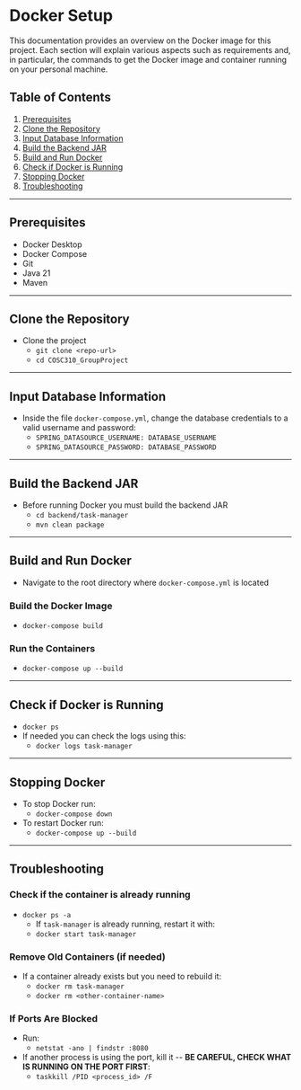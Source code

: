 # Docker Setup

This documentation provides an overview on the Docker image for this project. Each section will explain various aspects such as requirements and, in particular, the commands to get the Docker image and container running on your personal machine.

## Table of Contents
1. [Prerequisites](#prerequisites)
2. [Clone the Repository](#clone-the-repository)
3. [Input Database Information](#input-database-information)
4. [Build the Backend JAR](#build-the-backend-jar)
5. [Build and Run Docker](#build-and-run-docker)
6. [Check if Docker is Running](#check-if-docker-is-running)
7. [Stopping Docker](#stopping-docker)
8. [Troubleshooting](#troubleshooting)
---

## Prerequisites
- Docker Desktop
- Docker Compose
- Git
- Java 21
- Maven

---

## Clone the Repository
- Clone the project
    - `git clone <repo-url>`
    - `cd COSC310_GroupProject`

---

## Input Database Information
- Inside the file `docker-compose.yml`, change the database credentials to a valid username and password:
    - `SPRING_DATASOURCE_USERNAME: DATABASE_USERNAME`
    - `SPRING_DATASOURCE_PASSWORD: DATABASE_PASSWORD`

---

## Build the Backend JAR
- Before running Docker you must build the backend JAR
    - `cd backend/task-manager`
    - `mvn clean package`

---

## Build and Run Docker
- Navigate to the root directory where `docker-compose.yml` is located

### Build the Docker Image
- `docker-compose build`

### Run the Containers
- `docker-compose up --build`

---

## Check if Docker is Running
- `docker ps`
- If needed you can check the logs using this:
    - `docker logs task-manager`

---

## Stopping Docker
- To stop Docker run: 
    - `docker-compose down`
- To restart Docker run:
    - `docker-compose up --build`

---

## Troubleshooting
### Check if the container is already running
- `docker ps -a`  
  - If `task-manager` is already running, restart it with:
  - `docker start task-manager`

### Remove Old Containers (if needed)
- If a container already exists but you need to rebuild it:
  - `docker rm task-manager`
  - `docker rm <other-container-name>`

### If Ports Are Blocked
- Run:  
  - `netstat -ano | findstr :8080`
- If another process is using the port, kill it -- **BE CAREFUL, CHECK WHAT IS RUNNING ON THE PORT FIRST**:
  - `taskkill /PID <process_id> /F`